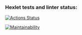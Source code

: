 ### Hexlet tests and linter status:
[![Actions Status](https://github.com/Lobstre/java-project-lvl1/workflows/hexlet-check/badge.svg)](https://github.com/Lobstre/java-project-lvl1/actions)

[![Maintainability](https://api.codeclimate.com/v1/badges/cde3d1e04c77ecea0d72/maintainability)](https://codeclimate.com/github/Lobstre/java-project-lvl1/maintainability)